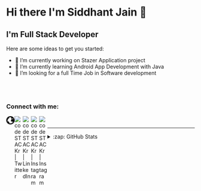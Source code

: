 # Hi there I'm Siddhant Jain 👋


## I'm Full Stack Developer


Here are some ideas to get you started:
- 🔭 I’m currently working on Stazer Application project
- 🌱 I’m currently learning Android App Development with Java 
- 👯 I’m looking for a full Time Job in Software development
<br>
<br>

### Connect with me:
[<img align="left" alt="codeSTACKr.com" width="22px" src="https://raw.githubusercontent.com/iconic/open-iconic/master/svg/globe.svg" />][website]
[<img align="left" alt="codeSTACKr | Twitter" width="22px" src="https://cdn.jsdelivr.net/npm/simple-icons@v3/icons/twitter.svg" />][twitter]
[<img align="left" alt="codeSTACKr | LinkedIn" width="22px" src="https://cdn.jsdelivr.net/npm/simple-icons@v3/icons/linkedin.svg" />][linkedin]
[<img align="left" alt="codeSTACKr | Instagram" width="22px" src="https://cdn.jsdelivr.net/npm/simple-icons@v3/icons/facebook.svg" />][Facebook]
[<img align="left" alt="codeSTACKr | Instagram" width="22px" src="https://cdn.jsdelivr.net/npm/simple-icons@v3/icons/instagram.svg" />][instagram]

<br />

---
<details>
  <summary>:zap: GitHub Stats</summary>

  [![Siddhant's github stats](https://github-readme-stats.vercel.app/api?username=siddhantjan)]

</details>



[website]: https://siddhantjan.github.io/
[twitter]: https://twitter.com/ManojKumawat199
[instagram]: https://www.instagram.com/siddhant_jan/
[linkedin]: https://www.linkedin.com/in/siddhantjan/
[Facebook]: https://www.facebook.com/SiddhantJain0101/

<!--
**Siddhantjan/Siddhantjan** is a ✨ _special_ ✨ repository because its `README.md` (this file) appears on your GitHub profile.
- 🤔 I’m looking for help with ...
- 💬 Ask me about ...
- 
- 😄 Pronouns: ...
- ⚡ Fun fact: ...
-->

